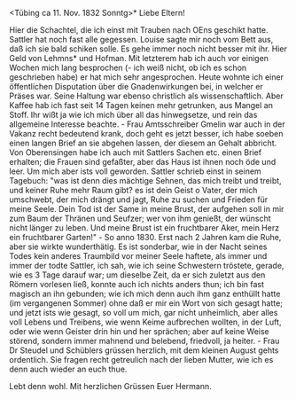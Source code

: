  <Tübing ca 11. Nov. 1832 Sonntg>*
Liebe Eltern!

Hier die Schachtel, die ich einst mit Trauben nach OEns geschikt hatte. Sattler hat noch fast alle gegessen. Louise sagte mir noch vom Bett aus, daß ich sie bald schiken solle. Es gehe immer noch nicht besser mit ihr. 
Hier Geld von Lehmns* und Hofman. Mit letzterem hab ich auch vor einigen Wochen mich lang besprochen (- ich weiß nicht, ob ich es schon geschrieben habe) er hat mich sehr angesprochen. Heute wohnte ich einer öffentlichen Disputation über die Gnadenwirkungen bei, in welcher er Präses war. Seine Haltung war ebenso christlich als wissenschaftlich. Aber Kaffee hab ich fast seit 14 Tagen keinen mehr getrunken, aus Mangel an Stoff. Ihr wißt ja wie ich mich über all das hinwegsetze, und rein das allgemeine Interesse beachte. - Frau Amtsschreiber Gmelin war auch in der Vakanz recht bedeutend krank, doch geht es jetzt besser, ich habe soeben einen langen Brief an sie abgehen lassen, der diesem an Gehalt abbricht. Von Oberensingen habe ich auch mit Sattlers Sachen etc. einen Brief erhalten; die Frauen sind gefaßter, aber das Haus ist ihnen noch öde und leer. Um mich aber ists voll geworden. Sattler schrieb einst in seinem Tagebuch: "was ist denn dies mächtige Sehnen, das mich treibt und treibt, und keiner Ruhe mehr Raum gibt? es ist dein Geist o Vater, der mich umschwebt, der mich drängt und jagt, Ruhe zu suchen und Frieden für meine Seele. Dein Tod ist der Same in meine Brust, der aufgehen soll in mir zum Baum der Thränen und Seufzer; wer von ihm genießt, der wünscht nicht länger zu leben. Und meine Brust ist ein fruchtbarer Aker, mein Herz ein fruchtbarer Garten!" - So anno 1830. Erst nach 2 Jahren kam die Ruhe, aber sie wirkte wunderthätig. Es ist sonderbar, wie in der Nacht seines Todes kein anderes Traumbild vor meiner Seele haftete, als immer und immer der todte Sattler, ich sah, wie ich seine Schwestern tröstete, gerade, wie es 3 Tage darauf war; um dieselbe Zeit, da er sich zuletzt aus den Römern vorlesen ließ, konnte auch ich nichts anders thun; ich bin fast magisch an ihn gebunden; wie ich mich denn auch ihm ganz enthüllt hatte (im vergangenen Sommer) ohne daß er mir ein Wort von sich gesagt hatte; und jetzt ists wie gesagt, so voll um mich, gar nicht unheimlich, aber alles voll Lebens und Treibens, wie wenn Keime aufbrechen wollten, in der Luft, oder wie wenn Geister drin hin und her sprächen; aber auf keine Weise störend, sondern immer mahnend und belebend, friedvoll, ja heiter. - Frau Dr Steudel und Schüblers grüssen herzlich, mit dem kleinen August gehts ordentlich. Sie fragen recht getreulich nach der lieben Mutter, wie ich es denn auch wieder an euch thue.

 Lebt denn wohl.
 Mit herzlichen Grüssen Euer Hermann.
